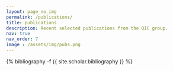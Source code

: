 ```yaml
---
layout: page_no_img
permalink: /publications/
title: publications
description: Recent selected publications from the QIC group. 
nav: true
nav_order: 7
image : /assets/img/pubs.png
---
```

<!-- _pages/publications.md -->
<div class="publications">

{% bibliography -f {{ site.scholar.bibliography }} %}

</div>
